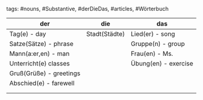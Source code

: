 tags: #nouns, #Substantive, #derDieDas, #articles, #Wörterbuch

| der                     | die            | das                   |
|-------------------------|----------------|-----------------------|
| Tag(e) - day            | Stadt(Städte)  | Lied(er) - song       |
| Satze(Sätze) - phrase   |                | Gruppe(n) - group     |
| Mann(a:er,en) - man     |                | Frau(en) - Ms.        |
| Unterricht(e) classes   |                | Übung(en) - exercise  |
| Gruß(Grüße) - greetings |                |                       |
| Abschied(e) - farewell  |                |                       |
|                         |                |                       |
|                         |                |                       |
